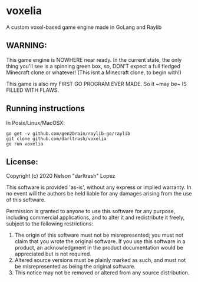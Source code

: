# voxelia
A custom voxel-based game engine made in GoLang and Raylib

## WARNING:
This game engine is NOWHERE near ready.
In the current state, the only thing you'll see is a spinning green box, so, DON'T expect a full fledged Minecraft clone or whatever! (This isnt a Minecraft clone, to begin with!)

This game is also my FIRST GO PROGRAM EVER MADE. So it ~may be~ IS FILLED WITH FLAWS.

## Running instructions
In Posix/Linux/MacOSX:
```shell
go get -v github.com/gen2brain/raylib-go/raylib
git clone github.com/darltrash/voxelia
go run voxelia
```

## License: 
Copyright (c) 2020 Nelson "darltrash" Lopez

This software is provided 'as-is', without any express or implied
warranty. In no event will the authors be held liable for any damages
arising from the use of this software.

Permission is granted to anyone to use this software for any purpose,
including commercial applications, and to alter it and redistribute it
freely, subject to the following restrictions:

1. The origin of this software must not be misrepresented; you must not
   claim that you wrote the original software. If you use this software
   in a product, an acknowledgment in the product documentation would be
   appreciated but is not required.
2. Altered source versions must be plainly marked as such, and must not be
   misrepresented as being the original software.
3. This notice may not be removed or altered from any source distribution.
